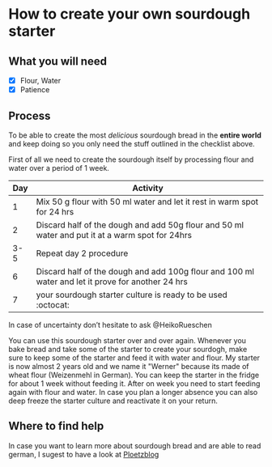 # How to create your own sourdough starter #
## What you will need
- [x] Flour, Water
- [x] Patience

## Process
To be able to create the most *delicious* sourdough bread in the **entire world** and keep doing so you only need the stuff outlined in the checklist above.

First of all we need to create the sourdough itself by processing flour and water over a period of 1 week.

Day | Activity
-------- | ------
1 | Mix 50 g flour with 50 ml water and let it rest in warm spot for 24 hrs
2 | Discard half of the dough and add 50g flour and 50 ml water and put it at a warm spot for 24hrs
3-5 | Repeat day 2 procedure
6 | Discard half of the dough and add 100g flour and 100 ml water and let it prove for another 24 hrs
7 | your sourdough starter culture is ready to be used :octocat: 

In case of uncertainty don’t hesitate to ask @HeikoRueschen

You can use this sourdough starter over and over again. Whenever you bake bread and take some of the starter to create your sourdogh, make sure to keep some of the starter and feed it with water and flour. My starter is now almost 2 years old and we name it "Werner" because its made of wheat flour (Weizenmehl in German).
You can keep the starter in the fridge for about 1 week without feeding it. After on week you need to start feeding again with flour and water. In case you plan a longer absence you can also deep freeze the starter culture and reactivate it on your return.

## Where to find help
In case you want to learn more about sourdough bread and are able to read german, I sugest to have a look at [Ploetzblog](http://www.ploetzblog.de)
